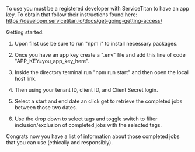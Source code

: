 To use you must be a registered developer with ServiceTitan to have an app key. To obtain that follow their instructions found here: https://developer.servicetitan.io/docs/get-going-getting-access/

Getting started:

  1. Upon first use be sure to run "npm i" to install necessary packages.

  2. Once you have an app key create a ".env" file and add this line of code "APP_KEY=you_app_key_here".

  3. Inside the directory terminal run "npm run start" and then open the local host link.

  4. Then using your tenant ID, client ID, and Client Secret login.

  5. Select a start and end date an click get to retrieve the completed jobs between those two dates.

  6. Use the drop down to select tags and toggle switch to filter inclusion/exclusion of completed jobs with the selected tags.

Congrats now you have a list of information about those completed jobs that you can use (ethically and responsibly).

